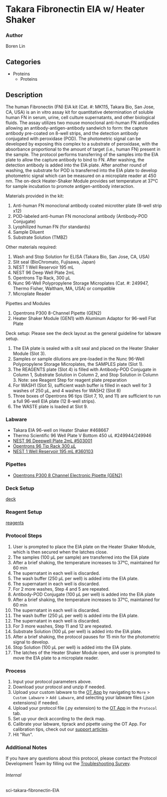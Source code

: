 # Takara Fibronectin EIA w/ Heater Shaker


### Author
Boren Lin


## Categories
* Proteins
	* Proteins


## Description
The human Fibronectin (FN) EIA kit (Cat. #: MK115, Takara Bio, San Jose, CA, USA) is an in vitro assay kit for quantitative determination of soluble human FN in serum, urine, cell culture supernatants, and other biological fluids. The assay utilizes two mouse monoclonal anti-human FN antibodies allowing an antibody-antigen-antibody sandwich to form: the capture antibody pre-coated on 8-well strips, and the detection antibody conjugated with peroxidase (POD). The photometric signal can be developed by exposing this complex to a substrate of peroxidase, with the absorbance proportional to the amount of target (i.e., human FN) present in the sample.
The protocol performs transferring of the samples into the EIA plate to allow the capture antibody to bind to FN. After washing, the detection antibody is added into the EIA plate. After another round of washing, the substrate for POD is transferred into the EIA plate to develop photometric signal which can be measured on a microplate reader at 450 nm. The on-deck Heater-Shaker Module provides set temperature at 37°C for sample incubation to promote antigen-antibody interaction.

Materials provided in the kit:
1.	Anti-human FN monoclonal antibody coated microtiter plate (8-well strip x12)
2.	POD-labeled anti-human FN monoclonal antibody (Antibody-POD Conjugate)
3.	Lyophilized human FN (for standards)
4.	Sample Diluent
5.	Substrate Solution (TMBZ)

Other materials required:
1.	Wash and Stop Solution for ELISA (Takara Bio, San Jose, CA, USA)
2.	Slit seal (BioChromato, Fujisawa, Japan)
3.	NEST 1 Well Reservoir 195 mL 
4.	NEST 96 Deep Well Plate 2mL
5.	Opentrons Tip Rack, 300 µL
6.	Nunc 96-Well Polypropylene Storage Microplates (Cat. #: 249947, Thermo Fisher, Waltham, MA, USA) or compatible 
7.	Microplate Reader

Pipettes and Modules
1.	Opentrons P300 8-Channel Pipette (GEN2)
2.	Heater Shaker Module (GEN1) with Aluminum Adaptor for 96-well Flat Plate

Deck setup:
Please see the deck layout as the general guideline for labware setup. 
1.	The EIA plate is sealed with a slit seal and placed on the Heater Shaker Module (Slot 3). 
2.	Samples or sample dilutions are pre-loaded in the Nunc 96-Well Polypropylene Storage Microplates, the SAMPLES plate (Slot 1).
3.	The REAGENTS plate (Slot 4) is filled with Antibody-POD Conjugate in Column 1, Substrate Solution in Column 2, and Stop Solution in Column 3.
Note: see Reagent Step for reagent plate preparation
4.	For WASH1 (Slot 5), sufficient wash buffer is filled in each well for 3 washes of 250 μL, and 4 washes for WASH2 (Slot 8)
5.	Three boxes of Opentrons 96 tips (Slot 7, 10, and 11) are sufficient to run a full 96-well EIA plate (12 8-well strips).  
6.	The WASTE plate is loaded at Slot 9.



### Labware
* Takara EIA 96-well on Heater Shaker #468667
* Thermo Scientific 96 Well Plate V Bottom 450 uL #249944/249946
* [NEST 96 Deepwell Plate 2mL #503001](http://www.cell-nest.com/page94?product_id=101&_l=en)
* [Opentrons 96 Tip Rack 300 µL](https://shop.opentrons.com/collections/opentrons-tips/products/opentrons-300ul-tips)
* [NEST 1 Well Reservoir 195 mL #360103](http://www.cell-nest.com/page94?_l=en&product_id=102)


### Pipettes
* [Opentrons P300 8 Channel Electronic Pipette (GEN2)](https://shop.opentrons.com/8-channel-electronic-pipette/)


### Deck Setup
[deck](https://drive.google.com/open?id=1g8Y6ouV1dMw2Opn_LFsKhEVBxVTCLLrI)


### Reagent Setup
[reagents](https://drive.google.com/open?id=10jOo7iZ7eAduNUCFqefaOp9MmcRgPhH0)


### Protocol Steps

1.	User is prompted to place the EIA plate on the Heater Shaker Module, which is then secured when the latches close.
2.	The samples (100 μL per sample) are transferred into the EIA plate
3.	After a brief shaking, the temperature increases to 37°C, maintained for 60 min
4.	The supernatant in each well is discarded.
5.	The wash buffer (250 μL per well) is added into the EIA plate. 
6.	The supernatant in each well is discarded.
7.	For 2 more washes, Step 4 and 5 are repeated.
8.	Antibody-POD Conjugate (100 μL per well) is added into the EIA plate
9.	After a brief shaking, the temperature increases to 37°C, maintained for 60 min
10.	The supernatant in each well is discarded.
11.	The wash buffer (250 μL per well) is added into the EIA plate. 
12.	The supernatant in each well is discarded.
13.	For 3 more washes, Step 11 and 12 are repeated.
14.	Substrate Solution (100 μL per well) is added into the EIA plate.
15.	After a brief shaking, the protocol pauses for 15 min for the photometric signal to develop.
16.	Stop Solution (100 μL per well) is added into the EIA plate.
17.	The latches of the Heater Shaker Module open, and user is prompted to move the EIA plate to a microplate reader.



### Process
1. Input your protocol parameters above.
2. Download your protocol and unzip if needed.
3. Upload your custom labware to the [OT App](https://opentrons.com/ot-app) by navigating to `More` > `Custom Labware` > `Add Labware`, and selecting your labware files (.json extensions) if needed.
4. Upload your protocol file (.py extension) to the [OT App](https://opentrons.com/ot-app) in the `Protocol` tab.
5. Set up your deck according to the deck map.
6. Calibrate your labware, tiprack and pipette using the OT App. For calibration tips, check out our [support articles](https://support.opentrons.com/en/collections/1559720-guide-for-getting-started-with-the-ot-2).
7. Hit "Run".


### Additional Notes
If you have any questions about this protocol, please contact the Protocol Development Team by filling out the [Troubleshooting Survey](https://protocol-troubleshooting.paperform.co/).


###### Internal
sci-takara-fibronectin-EIA
